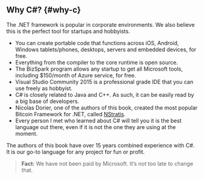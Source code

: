 ## Why C#? {#why-c}

The .NET framework is popular in corporate environments. We also believe this is the perfect tool for startups and hobbyists.

*   You can create portable code that functions across iOS, Android, Windows tablets/phones, desktops, servers and embedded devices, for free.
*   Everything from the compiler to the core runtime is open source.
*   The BizSpark program allows any startup to get all Microsoft tools, including $150/month of Azure service, for free.
*   Visual Studio Community 2015 is a professional grade IDE that you can use freely as hobbyist.
*   C# is closely related to Java and C++. As such, it can be easily read by a big base of developers.
*   Nicolas Dorier, one of the authors of this book, created the most popular Bitcoin Framework for .NET, called [NStratis](https://github.com/MetacoSA/NStratis).
*   Every person I met who learned about C# will tell you it is the best language out there, even if it is not the one they are using at the moment.

The authors of this book have over 15 years combined experience with C#. It is our go-to language for any project for fun or profit.  

> **Fact:** We have not been paid by Microsoft. It’s not too late to change that.

